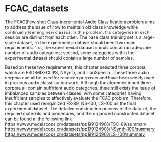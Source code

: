 # FCAC_datasets
The FCAC(Few-shot Class-incremental Audio Classification) problem aims to address the issue of how to maintain old class knowledge while continually learning new classes. In this problem, the categories in each session are distinct from each other. The base class training set is a large-scale dataset, so the experimental dataset should meet two main requirements: first, the experimental dataset should contain an adequate number of audio categories; second, some categories within the experimental dataset should contain a large number of samples.

Based on these two requirements, this chapter selected three corpora, which are FSD-MIX-CLIPS, NSynth, and LibriSpeech. These three audio corpora can all be used for research purposes and have been widely used in previous audio classification work. Although the aforementioned three corpora all contain sufficient audio categories, there still exists the issue of imbalanced samples between classes, with some categories having insufficient samples to effectively evaluate the FCAC problem. Therefore, this chapter used reorganized FS-89, NS-100, LS-100 as the final experimental dataset. The detailed construction process of the dataset, the required materials and procedures, and the organized constructed dataset can be found at the following link.
https://www.modelscope.cn/datasets/pp199124903/FSC-89/summary
https://www.modelscope.cn/datasets/pp199124903/NSynth-100/summary
https://www.modelscope.cn/datasets/pp199124903/LS-100/summary

